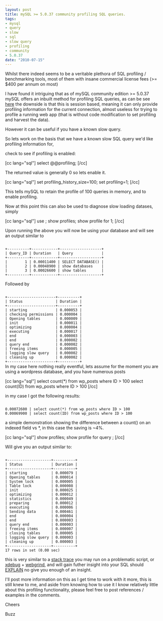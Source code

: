 ```yaml
--- 
layout: post
title: mySQL >= 5.0.37 community profiling SQL queries.
tags: 
- mysql
- query
- slow
- sql
- slow query
- profiling
- community
- 5.0.37
date: "2010-07-15"
---
```

Whilst there indeed seems to be a veritable plethora of SQL profiling / benchmarking tools, most of them with insane commercial license fees (&gt;= $400 per annum on most)

I have found it intriguing that as of mySQL community edition &gt;= 5.0.37 mySQL offers an inbuilt method for profiling SQL queries, as can be see <a href="http://dev.mysql.com/doc/refman/5.0/en/show-profiles.html">here</a> the downside is that this is session based, meaning it can only provide profiling information for the current connection, almost useless for trying to profile a running web app (that is without code modification to set profiling and harvest the data).

However it can be useful if you have a known slow query.

So lets work on the basis that we have a known slow SQL query we'd like profiling information for,

check to see if profiling is enabled:

[cc lang="sql"]
select  @@profiling;
[/cc]

The returned value is generally 0 so lets enable it.

[cc lang="sql"]
set profiling_history_size=100;
set profiling=1;
[/cc]

This tells mySQL to retain the profile of 100 queries in memory, and to enable profiling.

Now at this point this can also be used to diagnose slow loading datases, simply

[cc lang="sql"]
use <dbname>;
show profiles;
show profile for 1;
[/cc]

Upon running the above you will now be using your database and will see an output similar to

<code>
+----------+------------+-------------------+
| Query_ID | Duration   | Query             |
+----------+------------+-------------------+
|        1 | 0.00011400 | SELECT DATABASE() |
|        2 | 0.00048900 | show databases    |
|        3 | 0.00026600 | show tables       |
+----------+------------+-------------------+
</code>

Followed by

<code>
+----------------------+----------+
| Status               | Duration |
+----------------------+----------+
| starting             | 0.000053 |
| checking permissions | 0.000004 |
| Opening tables       | 0.000009 |
| init                 | 0.000011 |
| optimizing           | 0.000004 |
| executing            | 0.000017 |
| end                  | 0.000003 |
| end                  | 0.000002 |
| query end            | 0.000002 |
| freeing items        | 0.000005 |
| logging slow query   | 0.000002 |
| cleaning up          | 0.000002 |
+----------------------+----------+
</code>
In my case here nothing really eventful, lets assume for the moment you are using a wordpress database, and you have numerous posts

[cc lang="sql"]
select count(*) from wp_posts where ID > 100
select count(ID) from wp_posts where ID > 100
[/cc]

in my case I got the following results:

<code>
0.00072600 | select count(*) from wp_posts where ID &gt; 100
0.00069900 | select count(ID) from wp_posts where ID &gt; 100
</code>

a simple demonstration showing the difference between a count() on an indexed field vs *, in this case the saving is ~4%.

[cc lang="sql"]
show profiles;
show profile for query <n>;
[/cc]

Will give you an output similar to:

<code>
+--------------------+----------+
| Status             | Duration |
+--------------------+----------+
| starting           | 0.000079 |
| Opening tables     | 0.000014 |
| System lock        | 0.000005 |
| Table lock         | 0.000008 |
| init               | 0.000025 |
| optimizing         | 0.000012 |
| statistics         | 0.000049 |
| preparing          | 0.000012 |
| executing          | 0.000006 |
| Sending data       | 0.000461 |
| end                | 0.000004 |
| end                | 0.000003 |
| query end          | 0.000003 |
| freeing items      | 0.000007 |
| closing tables     | 0.000005 |
| logging slow query | 0.000003 |
| cleaning up        | 0.000003 |
+--------------------+----------+
17 rows in set (0.00 sec)
</code>

this is very similar to a <a href="http://en.wikipedia.org/wiki/Strace">stack trace</a> you may run on a problematic script, or <a href="http://www.xdebug.org">xdebug</a> + <a href="http://code.google.com/p/webgrind/">webgrind</a>, and will gain futher insight into your SQL should <a href="http://dev.mysql.com/doc/refman/5.0/en/explain.html">EXPLAIN</a> no give you enough of an insight.

I'll post more information on this as I get time to work with it more, this is still knew to me, and aside from knowing how to use it I know relatively little about this profiling functionality, please feel free to post references / examples in the comments.

Cheers

Buzz
